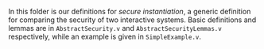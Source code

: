 In this folder is our definitions for _secure instantiation_, a generic
definition for comparing the security of two interactive systems.
Basic definitions and lemmas are in `AbstractSecurity.v` and
`AbstractSecurityLemmas.v` respectively, while an example is given in
`SimpleExample.v`.

